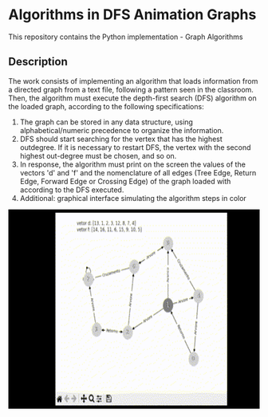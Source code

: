 # Algorithms in DFS Animation Graphs

This repository contains the Python implementation - Graph Algorithms

## Description

The work consists of implementing an algorithm that loads information from a directed graph from a text file, following a pattern seen in the classroom. Then, the algorithm must execute the depth-first search (DFS) algorithm on the loaded graph, according to the following specifications:

1. The graph can be stored in any data structure, using alphabetical/numeric precedence to organize the information.
2. DFS should start searching for the vertex that has the highest outdegree. If it is necessary to restart DFS, the vertex with the second highest out-degree must be chosen, and so on.
3. In response, the algorithm must print on the screen the values of the vectors 'd' and 'f' and the nomenclature of all edges (Tree Edge, Return Edge, Forward Edge or Crossing Edge) of the graph loaded with according to the DFS executed.
4. Additional: graphical interface simulating the algorithm steps in color

<div align="center">
     <img src =".\video.gif" width="700" height="400"/>
</div>
